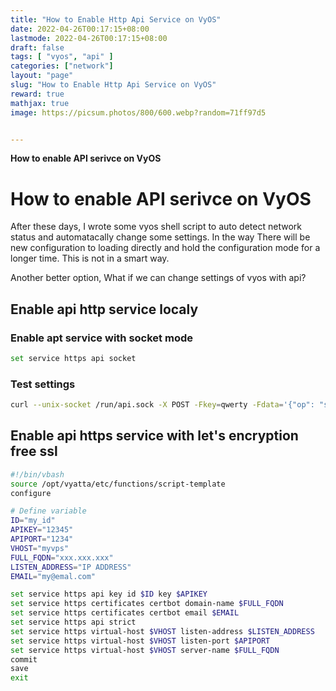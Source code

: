```yaml
---
title: "How to Enable Http Api Service on VyOS"
date: 2022-04-26T00:17:15+08:00
lastmode: 2022-04-26T00:17:15+08:00
draft: false
tags: [ "vyos", "api" ]
categories: ["network"]
layout: "page"
slug: "How to Enable Http Api Service on VyOS"
reward: true
mathjax: true
image: https://picsum.photos/800/600.webp?random=71ff97d5


---
```


**How to enable API serivce on VyOS**

# How to enable API serivce on VyOS

After these days, I wrote some vyos shell script to auto detect network status and automatacally change some settings. In the way There will be new configuration to loading directly and hold the configuration mode for a longer time. This is not in a smart way.

Another better option, What if we can change settings of vyos with api?

## Enable api http service localy
### Enable apt service with socket mode 
```bash
set service https api socket 
```

### Test settings

```bash
curl --unix-socket /run/api.sock -X POST -Fkey=qwerty -Fdata='{"op": "showConfig", "path": []}' http://localhost/retrieve
```

## Enable api https service with let's encryption free ssl

```bash
#!/bin/vbash
source /opt/vyatta/etc/functions/script-template
configure

# Define variable
ID="my_id"
APIKEY="12345"
APIPORT="1234"
VHOST="myvps"
FULL_FQDN="xxx.xxx.xxx"
LISTEN_ADDRESS="IP ADDRESS"
EMAIL="my@emal.com"

set service https api key id $ID key $APIKEY
set service https certificates certbot domain-name $FULL_FQDN
set service https certificates certbot email $EMAIL
set service https api strict
set service https virtual-host $VHOST listen-address $LISTEN_ADDRESS
set service https virtual-host $VHOST listen-port $APIPORT
set service https virtual-host $VHOST server-name $FULL_FQDN
commit
save
exit
```





